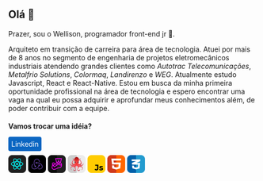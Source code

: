 ## Olá 👋

Prazer, sou o Wellison, programador front-end jr 🌱. 

Arquiteto em transição de carreira para área de tecnologia. Atuei por mais de 8 anos no segmento de engenharia de projetos eletromecânicos industriais atendendo grandes clientes como *Autotrac Telecomunicações*, *Metalfrio Solutions*, *Colormaq*, *Landirenzo* e *WEG*. Atualmente estudo Javascript, React e React-Native. Estou em busca da minha primeira oportunidade profissional na área de tecnologia e espero encontrar uma vaga na qual eu possa adquirir e aprofundar meus conhecimentos além, de poder contribuir com a equipe. 
<br>


#### Vamos trocar uma idéia? 

<a href="https://www.linkedin.com/in/wellison-mdias" style="background-color: #0a66c2; padding: 6px; border-radius: 4px; color: white; text-decoration:none">Linkedin</a>
<br>

<span>
  <img src="https://raw.githubusercontent.com/wellison-md/square-badges/main/badges/langs/react.svg" height="36px">
  <img src="https://raw.githubusercontent.com/wellison-md/square-badges/main/badges/langs/redux.svg" height="36px">
  <img src="https://raw.githubusercontent.com/wellison-md/square-badges/main/badges/langs/jest.svg" height="36px">
  <img src="https://raw.githubusercontent.com/wellison-md/square-badges/main/badges/langs/rtl.svg" height="36px">

  <img src="https://raw.githubusercontent.com/wellison-md/square-badges/main/badges/langs/js.svg" height="36px">
  <img src="https://raw.githubusercontent.com/wellison-md/square-badges/main/badges/langs/html5.svg" height="36px">
  <img src="https://raw.githubusercontent.com/wellison-md/square-badges/main/badges/langs/css3.svg" height="36px">
</span>
